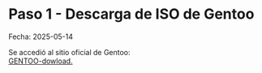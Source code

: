 # Paso 1 - Descarga de ISO de Gentoo

Fecha: 2025-05-14

Se accedió al sitio oficial de Gentoo:  
[GENTOO-dowload.](https://www.gentoo.org/downloads/)
